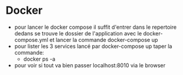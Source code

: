 # Docker
* pour lancer le docker compose il suffit d'entrer dans le repertoire dedans se trouve le dossier de l'application avec le docker-compose.yml et lancer la commande docker-compose up
* pour lister les 3 services lancé par docker-compose up taper la commande:
   * docker ps -a 
* pour voir si tout va bien passer localhost:8010 via le browser

